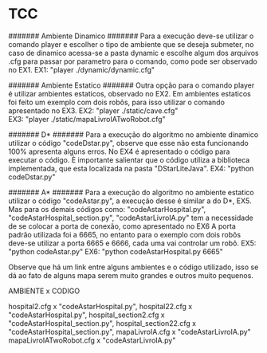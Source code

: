 TCC
===

####### Ambiente Dinamico #######
Para a execução deve-se utilizar o comando player e escolher o tipo de ambiente que se deseja submeter, no caso de dinamico acessa-se a pasta dynamic e escolhe algum dos arquivos .cfg para passar por parametro para o comando, como pode ser observado no EX1.
EX1: "player ./dynamic/dynamic.cfg"

####### Ambiente Estatico #######
Outra opção para o comando player é utilizar ambientes estaticos, observado no EX2. Em ambientes estaticos foi feito um exemplo com dois robôs, para isso utilizar o comando apresentado no EX3.
EX2: "player ./static/cave.cfg"</br>
EX3: "player ./static/mapaLivroIATwoRobot.cfg"

####### D* #######
Para a execução do algoritmo no ambiente dinamico utilizar o código "codeDstar.py", observe que esse não esta funcionando 100% apresenta alguns erros. No EX4 é apresentado o código para executar o código. È importante salientar que o código utiliza a biblioteca implementada, que esta localizada na pasta "DStarLiteJava".
EX4: "python codeDstar.py"

####### A* #######
Para a execução do algoritmo no ambiente estatico utilizar o código "codeAstar.py", a execução desse é similar a do D*, EX5. Mas para os demais códigos como: "codeAstarHospital.py", "codeAstarHospital_section.py", "codeAstarLivroIA.py" tem a necessidade de se colocar a porta de conexão, como apresentado no EX6 A porta padrão utilizada foi a 6665, no entanto para o exemplo com dois robôs deve-se utilizar a porta 6665 e 6666, cada uma vai controlar um robô.
EX5: "python codeAstar.py"
EX6: "python codeAstarHospital.py 6665"

Observe que há um link entre alguns ambientes e o código utilizado, isso se dá ao fato de alguns mapa serem muito grandes e outros muito pequenos. 

AMBIENTE x CODIGO

hospital2.cfg	x "codeAstarHospital.py", 
hospital22.cfg x "codeAstarHospital.py", 
hospital_section2.cfg x "codeAstarHospital_section.py", 
hospital_section22.cfg x "codeAstarHospital_section.py", 
mapaLivroIA.cfg x "codeAstarLivroIA.py"
mapaLivroIATwoRobot.cfg x "codeAstarLivroIA.py"

